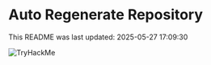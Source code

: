 # Auto Regenerate Repository

This README was last updated: 2025-05-27 17:09:30

 ![TryHackMe](https://tryhackme.com/badge/533634)